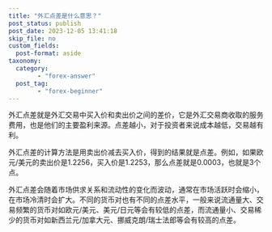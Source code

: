 ```yaml
---
title: "外汇点差是什么意思？"
post_status: publish
post_date: 2023-12-05 13:41:18
skip_file: no
custom_fields: 
  post-format: aside
taxonomy:
  category:
        - "forex-answer"
  post_tag:
        - "forex-beginner"
---
```


外汇点差就是外汇交易中买入价和卖出价之间的差价，它是外汇交易商收取的服务费用，也是他们的主要盈利来源。点差越小，对于投资者来说成本越低，交易越有利。

外汇点差的计算方法是用卖出价减去买入价，得到的结果就是点差。例如，如果欧元/美元的卖出价是1.2256，买入价是1.2253，那么点差就是0.0003，也就是3个点。

外汇点差会随着市场供求关系和流动性的变化而波动，通常在市场活跃时会缩小，在市场冷清时会扩大。不同的货币对也有不同的点差水平，一般来说流通量大、交易频繁的货币对如欧元/美元、美元/日元等会有较低的点差，而流通量小、交易稀少的货币对如新西兰元/加拿大元、挪威克朗/瑞士法郎等会有较高的点差。

